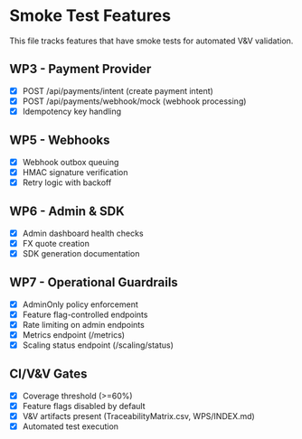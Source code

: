 # Smoke Test Features

This file tracks features that have smoke tests for automated V&V validation.

## WP3 - Payment Provider
- [x] POST /api/payments/intent (create payment intent)
- [x] POST /api/payments/webhook/mock (webhook processing)
- [x] Idempotency key handling

## WP5 - Webhooks
- [x] Webhook outbox queuing
- [x] HMAC signature verification
- [x] Retry logic with backoff

## WP6 - Admin & SDK
- [x] Admin dashboard health checks
- [x] FX quote creation
- [x] SDK generation documentation

## WP7 - Operational Guardrails
- [x] AdminOnly policy enforcement
- [x] Feature flag-controlled endpoints
- [x] Rate limiting on admin endpoints
- [x] Metrics endpoint (/metrics)
- [x] Scaling status endpoint (/scaling/status)

## CI/V&V Gates
- [x] Coverage threshold (>=60%)
- [x] Feature flags disabled by default
- [x] V&V artifacts present (TraceabilityMatrix.csv, WPS/INDEX.md)
- [x] Automated test execution